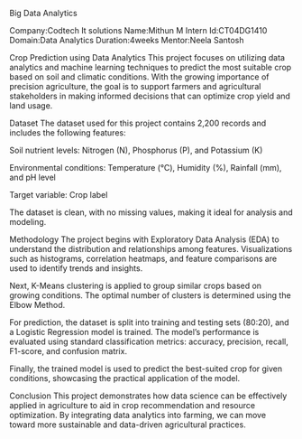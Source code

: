 Big Data Analytics

Company:Codtech It solutions
Name:Mithun M
Intern Id:CT04DG1410
Domain:Data Analytics
Duration:4weeks
Mentor:Neela Santosh


 Crop Prediction using Data Analytics
This project focuses on utilizing data analytics and machine learning techniques to predict the most suitable crop based on soil and climatic conditions. With the growing importance of precision agriculture, the goal is to support farmers and agricultural stakeholders in making informed decisions that can optimize crop yield and land usage.

Dataset
The dataset used for this project contains 2,200 records and includes the following features:

Soil nutrient levels: Nitrogen (N), Phosphorus (P), and Potassium (K)

Environmental conditions: Temperature (°C), Humidity (%), Rainfall (mm), and pH level

Target variable: Crop label

The dataset is clean, with no missing values, making it ideal for analysis and modeling.

Methodology
The project begins with Exploratory Data Analysis (EDA) to understand the distribution and relationships among features. Visualizations such as histograms, correlation heatmaps, and feature comparisons are used to identify trends and insights.

Next, K-Means clustering is applied to group similar crops based on growing conditions. The optimal number of clusters is determined using the Elbow Method.

For prediction, the dataset is split into training and testing sets (80:20), and a Logistic Regression model is trained. The model’s performance is evaluated using standard classification metrics: accuracy, precision, recall, F1-score, and confusion matrix.

Finally, the trained model is used to predict the best-suited crop for given conditions, showcasing the practical application of the model.

Conclusion
This project demonstrates how data science can be effectively applied in agriculture to aid in crop recommendation and resource optimization. By integrating data analytics into farming, we can move toward more sustainable and data-driven agricultural practices.


